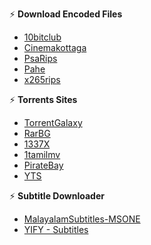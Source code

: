 
⚡️ **Download Encoded Files**

- [10bitclub](https://10bitclub.ml)
- [Cinemakottaga](https://Cinemakottaga.top)
- [PsaRips](https://psa.pm)
- [Pahe](https://pahe.li)
- [x265rips](http://x265rips.co) 

⚡️ **Torrents Sites**

- [TorrentGalaxy](https://torrentgalaxy.to/) 
- [RarBG](https://rarbg.to/) 
- [1337X](https://1337x.to/)
- [1tamilmv](https://www.1tamilmv.men)
- [PirateBay](https://www.pirateproxy-bay.com/)
- [YTS](https://yts.mx)


⚡️ **Subtitle Downloader**

- [MalayalamSubtitles-MSONE](https://malayalamsubtitles.org/)
- [YIFY - Subtitles](https://yifysubtitles.org/) 

